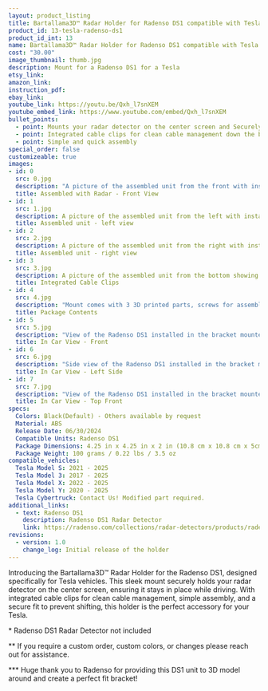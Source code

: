 ```yaml
---
layout: product_listing
title: Bartallama3D™ Radar Holder for Radenso DS1 compatible with Tesla Vehicles
product_id: 13-tesla-radenso-ds1
product_id_int: 13
name: Bartallama3D™ Radar Holder for Radenso DS1 compatible with Tesla Vehicles
cost: "30.00"
image_thumbnail: thumb.jpg
description: Mount for a Radenso DS1 for a Tesla
etsy_link: 
amazon_link: 
instruction_pdf: 
ebay_link: 
youtube_link: https://youtu.be/Qxh_l7snXEM
youtube_embed_link: https://www.youtube.com/embed/Qxh_l7snXEM
bullet_points:
  - point: Mounts your radar detector on the center screen and Securely holds the radar detector
  - point: Integrated cable clips for clean cable management down the back of your screen
  - point: Simple and quick assembly
special_order: false
customizeable: true
images:
- id: 0
  src: 0.jpg
  description: "A picture of the assembled unit from the front with installed Radenso DS1 unit"
  title: Assembled with Radar - Front View
- id: 1
  src: 1.jpg
  description: A picture of the assembled unit from the left with installed Radenso DS1 unit
  title: Assembled unit - left view
- id: 2
  src: 2.jpg
  description: A picture of the assembled unit from the right with installed Radenso DS1 unit
  title: Assembled unit - right view
- id: 3
  src: 3.jpg
  description: A picture of the assembled unit from the bottom showing the integrated cable clips
  title: Integrated Cable Clips
- id: 4
  src: 4.jpg
  description: "Mount comes with 3 3D printed parts, screws for assembly, 2 hex wrenches and an alcohol cleaning pad"
  title: Package Contents
- id: 5
  src: 5.jpg
  description: "View of the Radenso DS1 installed in the bracket mounted in a Tesla"
  title: In Car View - Front
- id: 6
  src: 6.jpg
  description: "Side view of the Radenso DS1 installed in the bracket mounted in a Tesla"
  title: In Car View - Left Side
- id: 7
  src: 7.jpg
  description: "View of the Radenso DS1 installed in the bracket mounted in a Tesla"
  title: In Car View - Top Front
specs:
  Colors: Black(Default) - Others available by request 
  Material: ABS
  Release Date: 06/30/2024
  Compatible Units: Radenso DS1
  Package Dimensions: 4.25 in x 4.25 in x 2 in (10.8 cm x 10.8 cm x 5cm)
  Package Weight: 100 grams / 0.22 lbs / 3.5 oz
compatible_vehicles:
  Tesla Model S: 2021 - 2025
  Tesla Model 3: 2017 - 2025
  Tesla Model X: 2022 - 2025
  Tesla Model Y: 2020 - 2025
  Tesla Cybertruck: Contact Us! Modified part required.
additional_links:
  - text: Radenso DS1
    description: Radenso DS1 Radar Detector
    link: https://radenso.com/collections/radar-detectors/products/radenso-ds1
revisions:
  - version: 1.0
    change_log: Initial release of the holder
---
```


Introducing the Bartallama3D™ Radar Holder for the Radenso DS1, designed specifically for Tesla vehicles. This sleek mount securely holds your radar detector on the center screen, ensuring it stays in place while driving. With integrated cable clips for clean cable management, simple assembly, and a secure fit to prevent shifting, this holder is the perfect accessory for your Tesla.


\* Radenso DS1 Radar Detector not included

\*\* If you require a custom order, custom colors, or changes please reach out for assistance.

\*\*\* Huge thank you to Radenso for providing this DS1 unit to 3D model around and create a perfect fit bracket!